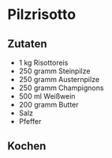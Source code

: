 # Pilzrisotto
 
## Zutaten

 - 1 kg Risottoreis
 - 250 gramm Steinpilze 
 - 250 gramm Austernpilze 
 - 250 gramm Champignons
 - 500 ml Weißwein
 - 200 gramm Butter
 - Salz
 - Pfeffer 

## Kochen
